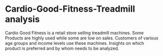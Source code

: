 # Cardio-Good-Fitness-Treadmill analysis
Cardio Good Fitness is a retail store selling treadmill machines. Some Products are highly used while some are low on sales. Customers of various age groups and income levels use these machines. Insights on which product is preferred and by whom needs to be analyzed.
